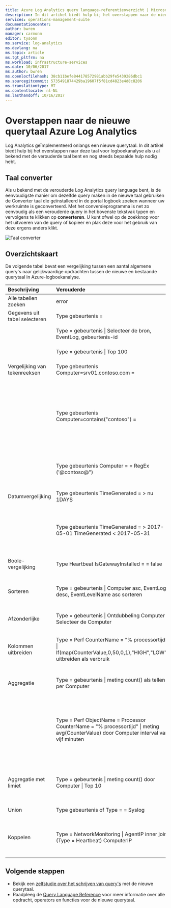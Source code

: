 ```yaml
---
title: Azure Log Analytics query language-referentieoverzicht | Microsoft Docs
description: In dit artikel biedt hulp bij het overstappen naar de nieuwe querytaal voor logboekanalyse als u al bekend met de verouderde taal bent.
services: operations-management-suite
documentationcenter: 
author: bwren
manager: carmonm
editor: tysonn
ms.service: log-analytics
ms.devlang: na
ms.topic: article
ms.tgt_pltfrm: na
ms.workload: infrastructure-services
ms.date: 10/06/2017
ms.author: bwren
ms.openlocfilehash: 38cb11befe844178572981abb29fe5439286dbc1
ms.sourcegitcommit: 5735491874429ba19607f5f81cd4823e4d8c8206
ms.translationtype: MT
ms.contentlocale: nl-NL
ms.lasthandoff: 10/16/2017
---
```

# <a name="transitioning-to-azure-log-analytics-new-query-language"></a>Overstappen naar de nieuwe querytaal Azure Log Analytics
Log Analytics geïmplementeerd onlangs een nieuwe querytaal.  In dit artikel biedt hulp bij het overstappen naar deze taal voor logboekanalyse als u al bekend met de verouderde taal bent en nog steeds bepaalde hulp nodig hebt.

## <a name="language-converter"></a>Taal converter

Als u bekend met de verouderde Log Analytics query language bent, is de eenvoudigste manier om dezelfde query maken in de nieuwe taal gebruiken de Converter taal die geïnstalleerd in de portal logboek zoeken wanneer uw werkruimte is geconverteerd.  Met het conversieprogramma is net zo eenvoudig als een verouderde query in het bovenste tekstvak typen en vervolgens te klikken op **converteren**.  U kunt ofwel op de zoekknop voor het uitvoeren van de query of kopieer en plak deze voor het gebruik van deze ergens anders klikt.

![Taal converter](media/log-analytics-log-search-upgrade/language-converter.png)


## <a name="cheat-sheet"></a>Overzichtskaart

De volgende tabel bevat een vergelijking tussen een aantal algemene query's naar gelijkwaardige opdrachten tussen de nieuwe en bestaande querytaal in Azure-logboekanalyse.

| Beschrijving | Verouderde | Nieuw |
|:--|:--|:--|
| Alle tabellen zoeken      | error | Zoek "error" (niet hoofdlettergevoelig) |
| Gegevens uit tabel selecteren | Type gebeurtenis = |  Gebeurtenis |
|                        | Type = gebeurtenis &#124; Selecteer de bron, EventLog, gebeurtenis-id | Gebeurtenis &#124; Project bron, EventLog, gebeurtenis-id |
|                        | Type = gebeurtenis &#124; Top 100 | Gebeurtenis &#124; 100 duren |
| Vergelijking van tekenreeksen      | Type gebeurtenis Computer=srv01.contoso.com =   | Gebeurtenis &#124; waar Computer == "srv01.contoso.com" |
|                        | Type gebeurtenis Computer=contains("contoso") = | Gebeurtenis &#124; Wanneer de Computer 'contoso' (niet hoofdlettergevoelig) bevat<br>Gebeurtenis &#124; waar Computer contains_cs 'Contoso' (hoofdlettergevoelig) |
|                        | Type gebeurtenis Computer = = RegEx ('@contoso@")  | Gebeurtenis &#124; Computer overeenkomt met de reguliere expressie '. *contoso*' |
| Datumvergelijking        | Type gebeurtenis TimeGenerated = > nu 1DAYS | Gebeurtenis &#124; waar TimeGenerated > ago(1d) |
|                        | Type gebeurtenis TimeGenerated = > 2017-05-01 TimeGenerated < 2017-05-31 | Gebeurtenis &#124; waar TimeGenerated tussen (datetime(2017-05-01)... DATETIME(2017-05-31)) |
| Boole-vergelijking     | Type Heartbeat IsGatewayInstalled = = false  | Heartbeat \| waar IsGatewayInstalled == false |
| Sorteren                   | Type = gebeurtenis &#124; Computer asc, EventLog desc, EventLevelName asc sorteren | Gebeurtenis \| sorteren op de Computer asc, EventLog desc, EventLevelName asc |
| Afzonderlijke               | Type = gebeurtenis &#124; Ontdubbeling Computer \| Selecteer de Computer | Gebeurtenis &#124; EventLog-Computer samenvatten |
| Kolommen uitbreiden         | Type = Perf CounterName = "% processortijd" &#124; If(map(CounterValue,0,50,0,1),"HIGH","LOW") uitbreiden als verbruik | Perf &#124; Indien CounterName == '% processortijd' \| Gebruik uitbreiden iff = (tegenwaarde > 50, 'Hoog', 'Laag') |
| Aggregatie            | Type = gebeurtenis &#124; meting count() als tellen per Computer | Gebeurtenis &#124; Aantal samenvatten = count() door Computer |
|                                | Type = Perf ObjectName = Processor CounterName = "% processortijd" &#124; meting avg(CounterValue) door Computer interval van vijf minuten | Perf &#124; waar ObjectName == 'Processor' en CounterName == "% processortijd" &#124; overzicht van avg(CounterValue) door Computer bin (TimeGenerated, 5min) |
| Aggregatie met limiet | Type = gebeurtenis &#124; meting count() door Computer &#124; Top 10 | Gebeurtenis &#124; overzicht van AggregatedValue = count() door Computer &#124; limiet van 10 |
| Union                  | Type gebeurtenis of Type = = Syslog | Union-gebeurtenis Syslog |
| Koppelen                   | Type = NetworkMonitoring &#124; AgentIP inner join (Type = Heartbeat) ComputerIP | NetworkMonitoring &#124; type join interne = (Type Zoek == 'Heartbeat') op $left. AgentIP == $right.ComputerIP |



## <a name="next-steps"></a>Volgende stappen
- Bekijk een [zelfstudie over het schrijven van query's](https://go.microsoft.com/fwlink/?linkid=856078) met de nieuwe querytaal.
- Raadpleeg de [Query Language Reference](https://go.microsoft.com/fwlink/?linkid=856079) voor meer informatie over alle opdracht, operators en functies voor de nieuwe querytaal.  
